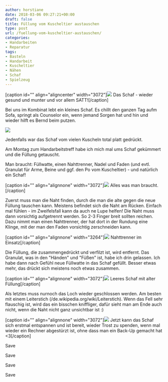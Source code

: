 ```yaml
---
author: horstiane
date: 2018-03-06 09:27:21+00:00
draft: false
title: Füllung vom Kuscheltier austauschen
type: post
url: /fuellung-vom-kuscheltier-austauschen/
categories:
- Handarbeiten
- Reparatur
tags:
- Basteln
- Handarbeit
- Kuscheltier
- Nähen
- Schaf
- Spielzeug
---
```


[caption id="" align="aligncenter" width="3072"]![](/wp-content/uploads/2018/03/IMG_5967.jpg)
Das Schaf - wieder gesund und munter und vor allem SATT![/caption]

Bei uns im Kombinat lebt ein kleines Schaf. Es chillt den ganzen Tag aufm Sofa, springt als Counselor ein, wenn jemand Sorgen hat und hin und wieder hilft es Bernd beim putzen.

<!-- more -->

![](/wp-content/uploads/2018/03/DW_Q7iNWsAAKl91.jpg)
















Jedenfalls war das Schaf vom vielen Kuscheln total platt gedrückt.

Am Montag zum Handarbeitstreff habe ich mich mal ums Schaf gekümmert und die Füllung getauscht.



Man braucht: Füllwatte, einen Nahttrenner, Nadel und Faden (und evtl. Granulat für Arme, Beine und ggf. den Po vom Kuscheltier) - und natürlich ein Schaf!

[caption id="" align="alignnone" width="3072"]![](/wp-content/uploads/2018/03/IMG_5961.jpg)
Alles was man braucht.[/caption]

Zuerst muss man die Naht finden, durch die man die alte gegen die neue Füllung tauschen kann. Meistens befindet sich die Naht am Rücken. Einfach mal fühlen - im Zweifelsfall kann da auch ne Lupe helfen! Die Naht muss dann vorsichtig aufgetrennt werden. So 2-3 Finger breit sollten reichen. Dazu nimmt man einen Nahttrenner, der hat dort in der Rundung eine Klinge, mit der man den Faden vorsichtig zerschneiden kann.

[caption id="" align="alignnone" width="3264"]![](/wp-content/uploads/2018/03/IMG_20180306_095802.jpg)
Nahttrenner im Einsatz[/caption]

Die Füllung, die zusammengedrückt und verfilzt ist, wird entfernt. Das Granulat, was in den "Händen" und "Füßen" ist, habe ich drin gelassen. Ich habe dann nach Gefühl neue Füllwatte in das Schaf gefüllt. Besser etwas mehr, das drückt sich meistens noch etwas zusammen.

[caption id="" align="alignnone" width="3072"]![](/wp-content/uploads/2018/03/IMG_5965.jpg)
Leeres Schaf mit alter Füllung[/caption]

Als letztes muss nurnoch das Loch wieder geschlossen werden. Am besten mit einem Leiterstich (/de.wikipedia.org/wiki/Leiterstich). Wenn das Fell sehr flauschig ist, wird das ein bisschen kniffliger, dafür sieht man am Ende auch nicht, wenn die Naht nicht ganz unsichtbar ist :)

[caption id="" align="alignnone" width="3072"]![](/wp-content/uploads/2018/03/IMG_5967.jpg)
Jetzt kann das Schaf sich erstmal entspannen und ist bereit, wieder Trost zu spenden, wenn mal wieder ein Rechner abgestürzt ist, ohne dass man ein Back-Up gemacht hat <3[/caption]

Save

Save

Save

Save
